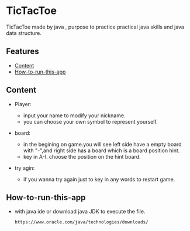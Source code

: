 # TicTacToe
  TicTacToe made by java , purpose to practice practical java skills and java data structure.
  

## Features
* [Content](#content)
* [How-to-run-this-app](#how-to-run-this-app)


## Content

* Player:

  * input your name to modify your nickname.
  * you can choose your own symbol to represent yourself.
  

* board:
  * in the begining on game.you will see left side have a empty board with "-",and right side has a board which is a board position hint.
  * key in A-I. choose the position on the hint board.
  

* try agin:

  * if you wanna try again just to key in any words to restart game.


## How-to-run-this-app

  * with java ide or download java JDK to execute the file.
    
    ```
    https://www.oracle.com/java/technologies/downloads/
    ```

